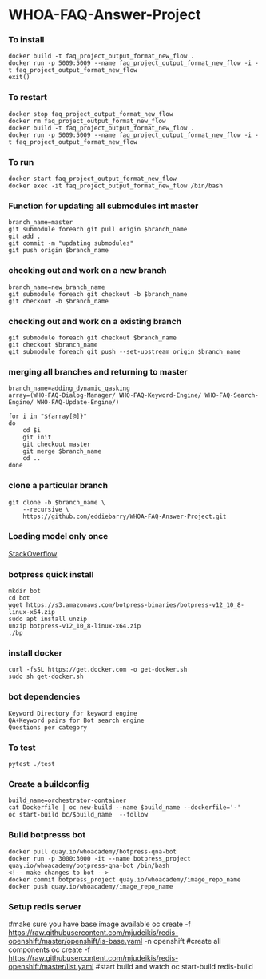 # WHOA-FAQ-Answer-Project

### To install
```
docker build -t faq_project_output_format_new_flow .
docker run -p 5009:5009 --name faq_project_output_format_new_flow -i -t faq_project_output_format_new_flow
exit()
```

### To restart
```
docker stop faq_project_output_format_new_flow
docker rm faq_project_output_format_new_flow
docker build -t faq_project_output_format_new_flow .
docker run -p 5009:5009 --name faq_project_output_format_new_flow -i -t faq_project_output_format_new_flow
```

### To run
```
docker start faq_project_output_format_new_flow
docker exec -it faq_project_output_format_new_flow /bin/bash
```

### Function for updating all submodules int master
```
branch_name=master
git submodule foreach git pull origin $branch_name
git add .
git commit -m "updating submodules"
git push origin $branch_name
```

### checking out and work on a new branch
```
branch_name=new_branch_name
git submodule foreach git checkout -b $branch_name
git checkout -b $branch_name
```

### checking out and work on a existing branch
```
git submodule foreach git checkout $branch_name
git checkout $branch_name
git submodule foreach git push --set-upstream origin $branch_name
```

### merging all branches and returning to master
```
branch_name=adding_dynamic_qasking
array=(WHO-FAQ-Dialog-Manager/ WHO-FAQ-Keyword-Engine/ WHO-FAQ-Search-Engine/ WHO-FAQ-Update-Engine/)

for i in "${array[@]}"
do
	cd $i
    git init
    git checkout master
    git merge $branch_name
    cd ..
done
```

### clone a particular branch
```
git clone -b $branch_name \
    --recursive \
    https://github.com/eddiebarry/WHOA-FAQ-Answer-Project.git
```

### Loading model only once
[StackOverflow](https://stackoverflow.com/questions/32213893/how-to-cache-a-large-machine-learning-model-in-flask)


### botpress quick install
```
mkdir bot
cd bot
wget https://s3.amazonaws.com/botpress-binaries/botpress-v12_10_8-linux-x64.zip
sudo apt install unzip
unzip botpress-v12_10_8-linux-x64.zip
./bp
```

### install docker
```
curl -fsSL https://get.docker.com -o get-docker.sh
sudo sh get-docker.sh
```

### bot dependencies
```
Keyword Directory for keyword engine
QA+Keyword pairs for Bot search engine
Questions per category
```

### To test
```
pytest ./test
```

### Create a buildconfig

```
build_name=orchestrator-container
cat Dockerfile | oc new-build --name $build_name --dockerfile='-'
oc start-build bc/$build_name  --follow
```


### Build botpresss bot
```
docker pull quay.io/whoacademy/botpress-qna-bot
docker run -p 3000:3000 -it --name botpress_project quay.io/whoacademy/botpress-qna-bot /bin/bash
<!-- make changes to bot -->
docker commit botpress_project quay.io/whoacademy/image_repo_name
docker push quay.io/whoacademy/image_repo_name
```

### Setup redis server
#make sure you have base image available
oc create -f https://raw.githubusercontent.com/mjudeikis/redis-openshift/master/openshift/is-base.yaml -n openshift
#create all components
oc create -f https://raw.githubusercontent.com/mjudeikis/redis-openshift/master/list.yaml
#start build and watch 
oc start-build redis-build